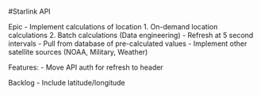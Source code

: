 #Starlink API

Epic
    - Implement calculations of location
        1. On-demand location calculations
        2. Batch calculations (Data engineering)
            - Refresh at 5 second intervals
            - Pull from database of pre-calculated values
    - Implement other satellite sources (NOAA, Military, Weather)



Features: 
    - Move API auth for refresh to header


Backlog
    - Include latitude/longitude
